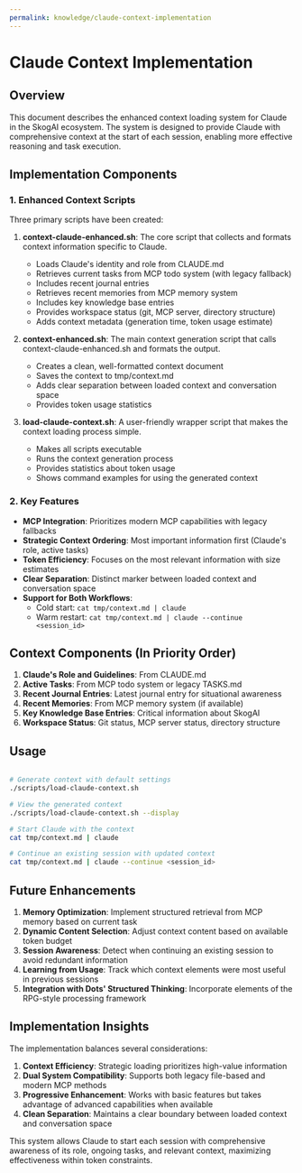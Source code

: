```yaml
---
permalink: knowledge/claude-context-implementation
---
```


# Claude Context Implementation

## Overview

This document describes the enhanced context loading system for Claude in the SkogAI ecosystem. The system is designed to provide Claude with comprehensive context at the start of each session, enabling more effective reasoning and task execution.

## Implementation Components

### 1. Enhanced Context Scripts

Three primary scripts have been created:

1. **context-claude-enhanced.sh**: The core script that collects and formats context information specific to Claude.
   - Loads Claude's identity and role from CLAUDE.md
   - Retrieves current tasks from MCP todo system (with legacy fallback)
   - Includes recent journal entries
   - Retrieves recent memories from MCP memory system
   - Includes key knowledge base entries
   - Provides workspace status (git, MCP server, directory structure)
   - Adds context metadata (generation time, token usage estimate)

2. **context-enhanced.sh**: The main context generation script that calls context-claude-enhanced.sh and formats the output.
   - Creates a clean, well-formatted context document
   - Saves the context to tmp/context.md
   - Adds clear separation between loaded context and conversation space
   - Provides token usage statistics

3. **load-claude-context.sh**: A user-friendly wrapper script that makes the context loading process simple.
   - Makes all scripts executable
   - Runs the context generation process
   - Provides statistics about token usage
   - Shows command examples for using the generated context

### 2. Key Features

- **MCP Integration**: Prioritizes modern MCP capabilities with legacy fallbacks
- **Strategic Context Ordering**: Most important information first (Claude's role, active tasks)
- **Token Efficiency**: Focuses on the most relevant information with size estimates
- **Clear Separation**: Distinct marker between loaded context and conversation space
- **Support for Both Workflows**:
  - Cold start: `cat tmp/context.md | claude`
  - Warm restart: `cat tmp/context.md | claude --continue <session_id>`

## Context Components (In Priority Order)

1. **Claude's Role and Guidelines**: From CLAUDE.md
2. **Active Tasks**: From MCP todo system or legacy TASKS.md
3. **Recent Journal Entries**: Latest journal entry for situational awareness
4. **Recent Memories**: From MCP memory system (if available)
5. **Key Knowledge Base Entries**: Critical information about SkogAI
6. **Workspace Status**: Git status, MCP server status, directory structure

## Usage

```bash

# Generate context with default settings
./scripts/load-claude-context.sh

# View the generated context
./scripts/load-claude-context.sh --display

# Start Claude with the context
cat tmp/context.md | claude

# Continue an existing session with updated context
cat tmp/context.md | claude --continue <session_id>
```

## Future Enhancements

1. **Memory Optimization**: Implement structured retrieval from MCP memory based on current task
2. **Dynamic Content Selection**: Adjust context content based on available token budget
3. **Session Awareness**: Detect when continuing an existing session to avoid redundant information
4. **Learning from Usage**: Track which context elements were most useful in previous sessions
5. **Integration with Dots' Structured Thinking**: Incorporate elements of the RPG-style processing framework

## Implementation Insights

The implementation balances several considerations:

1. **Context Efficiency**: Strategic loading prioritizes high-value information
2. **Dual System Compatibility**: Supports both legacy file-based and modern MCP methods
3. **Progressive Enhancement**: Works with basic features but takes advantage of advanced capabilities when available
4. **Clean Separation**: Maintains a clear boundary between loaded context and conversation space

This system allows Claude to start each session with comprehensive awareness of its role, ongoing tasks, and relevant context, maximizing effectiveness within token constraints.
